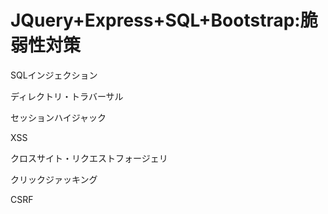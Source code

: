 # JQuery+Express+SQL+Bootstrap:脆弱性対策
<p> SQLインジェクション </p>
<p> ディレクトリ・トラバーサル </p>
<p> セッションハイジャック </p>
<p> XSS </p>
<p> クロスサイト・リクエストフォージェリ </p>
<p> クリックジァッキング </p>
<p> CSRF </p>
<img https://user-images.githubusercontent.com/39044771/48022020-5a7b6d00-e17d-11e8-89cc-c464147c1460.png) >
